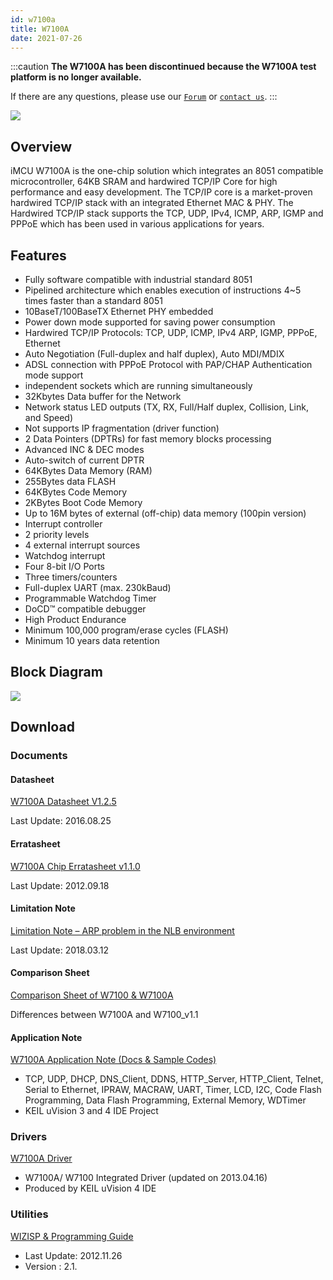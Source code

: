 ```yaml
---
id: w7100a
title: W7100A
date: 2021-07-26
---
```


:::caution
**The W7100A has been discontinued because the W7100A test platform is no longer available.**

If there are any questions, please use our [`Forum`](https://maker.wiznet.io/forum) or [`contact us`](https://wiznet.io/contact-us).
:::

![](/img/products/w7100a/100_64.jpg)

## Overview

iMCU W7100A is the one-chip solution which integrates an 8051 compatible microcontroller, 64KB SRAM and hardwired TCP/IP Core for high performance and easy development. The TCP/IP core is a market-proven hardwired TCP/IP stack with an integrated Ethernet MAC & PHY. The Hardwired TCP/IP stack supports the TCP, UDP, IPv4, ICMP, ARP, IGMP and PPPoE which has been used in various applications for years.

## Features

- Fully software compatible with industrial standard 8051
- Pipelined architecture which enables execution of instructions 4~5 times faster than a standard 8051
- 10BaseT/100BaseTX Ethernet PHY embedded
- Power down mode supported for saving power consumption
- Hardwired TCP/IP Protocols: TCP, UDP, ICMP, IPv4 ARP, IGMP, PPPoE, Ethernet
- Auto Negotiation (Full-duplex and half duplex), Auto MDI/MDIX
- ADSL connection with PPPoE Protocol with PAP/CHAP Authentication mode support
- independent sockets which are running simultaneously
- 32Kbytes Data buffer for the Network
- Network status LED outputs (TX, RX, Full/Half duplex, Collision, Link, and Speed)
- Not supports IP fragmentation (driver function)
- 2 Data Pointers (DPTRs) for fast memory blocks processing
- Advanced INC & DEC modes
- Auto-switch of current DPTR
- 64KBytes Data Memory (RAM)
- 255Bytes data FLASH
- 64KBytes Code Memory
- 2KBytes Boot Code Memory
- Up to 16M bytes of external (off-chip) data memory (100pin version)
- Interrupt controller
- 2 priority levels
- 4 external interrupt sources
- Watchdog interrupt
- Four 8-bit I/O Ports
- Three timers/counters
- Full-duplex UART (max. 230kBaud)
- Programmable Watchdog Timer
- DoCD™ compatible debugger
- High Product Endurance
- Minimum 100,000 program/erase cycles (FLASH)
- Minimum 10 years data retention

## Block Diagram

![](/img/products/w7100a/blcok-1.jpg)

## Download

### Documents

#### Datasheet

<a href="/img/products/w7100a/W7100A_DS_V124E.pdf" target="_blank">W7100A Datasheet V1.2.5</a>

Last Update: 2016.08.25

#### Erratasheet

<a href="/img/products/w7100a/W7100A_ES_v110E.pdf" target="_blank">W7100A Chip Erratasheet v1.1.0</a>

Last Update: 2012.09.18

#### Limitation Note

<a href="/img/products/w7100a/limitation_note_-_arp_problem_in_the_nlb_environment_-_english_0312_.pdf" target="_blank">Limitation Note – ARP problem in the NLB environment</a>

Last Update: 2018.03.12

#### Comparison Sheet

<a href="/img/products/w7100a/Differences_between_W7100A_and_W7100_v1.1_En.pdf" target="_blank">Comparison Sheet of W7100 & W7100A</a>

Differences between W7100A and W7100_v1.1

#### Application Note

<a href="/img/products/w7100a/w7100a-app_note.zip" target="_blank">W7100A Application Note (Docs & Sample Codes)</a>

- TCP, UDP, DHCP, DNS_Client, DDNS, HTTP_Server, HTTP_Client, Telnet, Serial to Ethernet, IPRAW, MACRAW, UART, Timer, LCD, I2C, Code Flash Programming, Data Flash Programming, External Memory, WDTimer
- KEIL uVision 3 and 4 IDE Project

### Drivers

<a href="/img/products/w7100a/W7100A_Driver_v1.92.zip" target="_blank">W7100A Driver</a>

- W7100A/ W7100 Integrated Driver (updated on 2013.04.16)
- Produced by KEIL uVision 4 IDE

### Utilities

<a href="/img/products/w7100a/WizISP_Program2.1.1_and_Guide1.0.zip" target="_blank">WIZISP & Programming Guide</a>

- Last Update: 2012.11.26
- Version : 2.1.